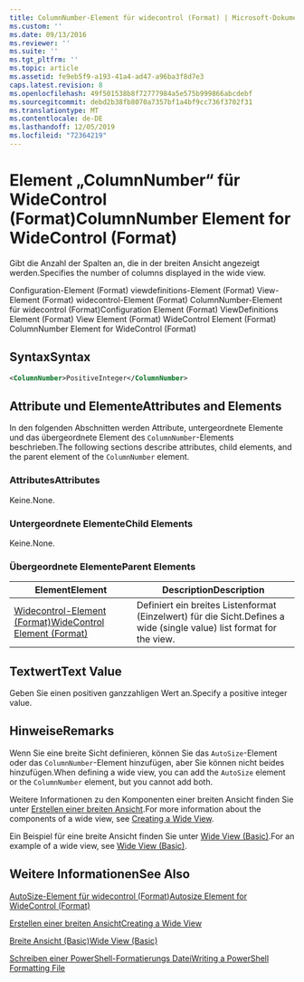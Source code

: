 ```yaml
---
title: ColumnNumber-Element für widecontrol (Format) | Microsoft-Dokumentation
ms.custom: ''
ms.date: 09/13/2016
ms.reviewer: ''
ms.suite: ''
ms.tgt_pltfrm: ''
ms.topic: article
ms.assetid: fe9eb5f9-a193-41a4-ad47-a96ba3f8d7e3
caps.latest.revision: 8
ms.openlocfilehash: 49f501538b8f72777984a5e575b999866abcdebf
ms.sourcegitcommit: debd2b38fb8070a7357bf1a4bf9cc736f3702f31
ms.translationtype: MT
ms.contentlocale: de-DE
ms.lasthandoff: 12/05/2019
ms.locfileid: "72364219"
---
```

# <a name="columnnumber-element-for-widecontrol-format"></a><span data-ttu-id="94e61-102">Element „ColumnNumber“ für WideControl (Format)</span><span class="sxs-lookup"><span data-stu-id="94e61-102">ColumnNumber Element for WideControl (Format)</span></span>

<span data-ttu-id="94e61-103">Gibt die Anzahl der Spalten an, die in der breiten Ansicht angezeigt werden.</span><span class="sxs-lookup"><span data-stu-id="94e61-103">Specifies the number of columns displayed in the wide view.</span></span>

<span data-ttu-id="94e61-104">Configuration-Element (Format) viewdefinitions-Element (Format) View-Element (Format) widecontrol-Element (Format) ColumnNumber-Element für widecontrol (Format)</span><span class="sxs-lookup"><span data-stu-id="94e61-104">Configuration Element (Format) ViewDefinitions Element (Format) View Element (Format) WideControl Element (Format) ColumnNumber Element for WideControl (Format)</span></span>

## <a name="syntax"></a><span data-ttu-id="94e61-105">Syntax</span><span class="sxs-lookup"><span data-stu-id="94e61-105">Syntax</span></span>

```xml
<ColumnNumber>PositiveInteger</ColumnNumber>
```

## <a name="attributes-and-elements"></a><span data-ttu-id="94e61-106">Attribute und Elemente</span><span class="sxs-lookup"><span data-stu-id="94e61-106">Attributes and Elements</span></span>

<span data-ttu-id="94e61-107">In den folgenden Abschnitten werden Attribute, untergeordnete Elemente und das übergeordnete Element des `ColumnNumber`-Elements beschrieben.</span><span class="sxs-lookup"><span data-stu-id="94e61-107">The following sections describe attributes, child elements, and the parent element of the `ColumnNumber` element.</span></span>

### <a name="attributes"></a><span data-ttu-id="94e61-108">Attributes</span><span class="sxs-lookup"><span data-stu-id="94e61-108">Attributes</span></span>

<span data-ttu-id="94e61-109">Keine.</span><span class="sxs-lookup"><span data-stu-id="94e61-109">None.</span></span>

### <a name="child-elements"></a><span data-ttu-id="94e61-110">Untergeordnete Elemente</span><span class="sxs-lookup"><span data-stu-id="94e61-110">Child Elements</span></span>

<span data-ttu-id="94e61-111">Keine.</span><span class="sxs-lookup"><span data-stu-id="94e61-111">None.</span></span>

### <a name="parent-elements"></a><span data-ttu-id="94e61-112">Übergeordnete Elemente</span><span class="sxs-lookup"><span data-stu-id="94e61-112">Parent Elements</span></span>

|<span data-ttu-id="94e61-113">Element</span><span class="sxs-lookup"><span data-stu-id="94e61-113">Element</span></span>|<span data-ttu-id="94e61-114">Description</span><span class="sxs-lookup"><span data-stu-id="94e61-114">Description</span></span>|
|-------------|-----------------|
|[<span data-ttu-id="94e61-115">Widecontrol-Element (Format)</span><span class="sxs-lookup"><span data-stu-id="94e61-115">WideControl Element (Format)</span></span>](./widecontrol-element-format.md)|<span data-ttu-id="94e61-116">Definiert ein breites Listenformat (Einzelwert) für die Sicht.</span><span class="sxs-lookup"><span data-stu-id="94e61-116">Defines a wide (single value) list format for the view.</span></span>|

## <a name="text-value"></a><span data-ttu-id="94e61-117">Textwert</span><span class="sxs-lookup"><span data-stu-id="94e61-117">Text Value</span></span>

<span data-ttu-id="94e61-118">Geben Sie einen positiven ganzzahligen Wert an.</span><span class="sxs-lookup"><span data-stu-id="94e61-118">Specify a positive integer value.</span></span>

## <a name="remarks"></a><span data-ttu-id="94e61-119">Hinweise</span><span class="sxs-lookup"><span data-stu-id="94e61-119">Remarks</span></span>

<span data-ttu-id="94e61-120">Wenn Sie eine breite Sicht definieren, können Sie das `AutoSize`-Element oder das `ColumnNumber`-Element hinzufügen, aber Sie können nicht beides hinzufügen.</span><span class="sxs-lookup"><span data-stu-id="94e61-120">When defining a wide view, you can add the `AutoSize` element or the `ColumnNumber` element, but you cannot add both.</span></span>

<span data-ttu-id="94e61-121">Weitere Informationen zu den Komponenten einer breiten Ansicht finden Sie unter [Erstellen einer breiten Ansicht](./creating-a-wide-view.md).</span><span class="sxs-lookup"><span data-stu-id="94e61-121">For more information about the components of a wide view, see [Creating a Wide View](./creating-a-wide-view.md).</span></span>

<span data-ttu-id="94e61-122">Ein Beispiel für eine breite Ansicht finden Sie unter [Wide View (Basic)](./wide-view-basic.md).</span><span class="sxs-lookup"><span data-stu-id="94e61-122">For an example of a wide view, see [Wide View (Basic)](./wide-view-basic.md).</span></span>

## <a name="see-also"></a><span data-ttu-id="94e61-123">Weitere Informationen</span><span class="sxs-lookup"><span data-stu-id="94e61-123">See Also</span></span>

[<span data-ttu-id="94e61-124">AutoSize-Element für widecontrol (Format)</span><span class="sxs-lookup"><span data-stu-id="94e61-124">Autosize Element for WideControl (Format)</span></span>](./autosize-element-for-widecontrol-format.md)

[<span data-ttu-id="94e61-125">Erstellen einer breiten Ansicht</span><span class="sxs-lookup"><span data-stu-id="94e61-125">Creating a Wide View</span></span>](./creating-a-wide-view.md)

[<span data-ttu-id="94e61-126">Breite Ansicht (Basic)</span><span class="sxs-lookup"><span data-stu-id="94e61-126">Wide View (Basic)</span></span>](./wide-view-basic.md)

[<span data-ttu-id="94e61-127">Schreiben einer PowerShell-Formatierungs Datei</span><span class="sxs-lookup"><span data-stu-id="94e61-127">Writing a PowerShell Formatting File</span></span>](./writing-a-powershell-formatting-file.md)
